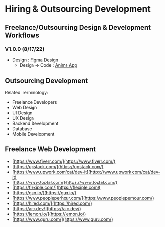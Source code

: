 # Hiring & Outsourcing Development

## Freelance/Outsourcing Design & Development Workflows

### V1.0.0 (8/17/22)

- Design : [Figma Design](https://www.figma.com/)
    - Design → Code : [Anima App](https://www.animaapp.com/)

## Outsourcing Development

Related Terminology:

- Freelance Developers
- Web Design
- UI Design
- UX Design
- Backend Development
- Database
- Mobile Development

## Freelance Web Development

- [https://www.fiverr.com/](https://www.fiverr.com/)
- [https://upstack.com/](https://upstack.com/)
- [https://www.upwork.com/cat/dev-it](https://www.upwork.com/cat/dev-it)
- [https://www.toptal.com/](https://www.toptal.com/)
- [https://flexiple.com/](https://flexiple.com/)
- [https://gun.io/](https://gun.io/)
- [https://www.peopleperhour.com/](https://www.peopleperhour.com/)
- [https://hired.com/](https://hired.com/)
- [https://arc.dev/](https://arc.dev/)
- [https://lemon.io/](https://lemon.io/)
- [https://www.guru.com/](https://www.guru.com/)